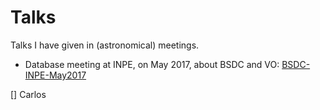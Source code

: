 # Talks

Talks I have given in (astronomical) meetings.

* Database meeting at INPE, on May 2017, about BSDC and VO: [BSDC-INPE-May2017](https://github.com/chbrandt/talks/blob/master/BSDC_INPE_May2017.pdf)

[]
Carlos
